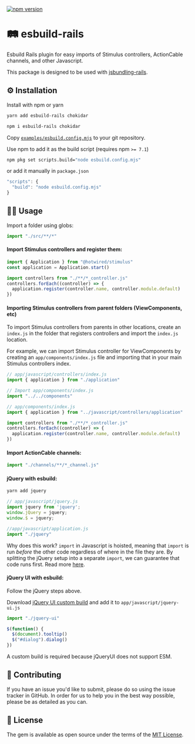 [![npm version](https://badge.fury.io/js/esbuild-rails.svg)](https://badge.fury.io/js/esbuild-rails)

# 🛤 esbuild-rails

Esbuild Rails plugin for easy imports of Stimulus controllers, ActionCable channels, and other Javascript.

This package is designed to be used with [jsbundling-rails](https://github.com/rails/jsbundling-rails).

## ⚙️ Installation

Install with npm or yarn

```bash
yarn add esbuild-rails chokidar
```

```bash
npm i esbuild-rails chokidar
```

Copy [`examples/esbuild.config.mjs`](examples/esbuild.config.mjs) to your git repository.

Use npm to add it as the build script (requires npm `>= 7.1`)

```sh
npm pkg set scripts.build="node esbuild.config.mjs"
```

or add it manually  in `package.json`

```javascript
"scripts": {
  "build": "node esbuild.config.mjs"
}
```

## 🧑‍💻 Usage

Import a folder using globs:

```javascript
import "./src/**/*"
```

#### Import Stimulus controllers and register them:

```javascript
import { Application } from "@hotwired/stimulus"
const application = Application.start()

import controllers from "./**/*_controller.js"
controllers.forEach((controller) => {
  application.register(controller.name, controller.module.default)
})
```

#### Importing Stimulus controllers from parent folders (ViewComponents, etc)

To import Stimulus controllers from parents in other locations, create an `index.js` in the folder that registers controllers and import the `index.js` location.

For example, we can import Stimulus controller for ViewComponents by creating an `app/components/index.js` file and importing that in your main Stimulus controllers index.

```javascript
// app/javascript/controllers/index.js
import { application } from "./application"

// Import app/components/index.js
import "../../components"
```

```javascript
// app/components/index.js
import { application } from "../javascript/controllers/application"

import controllers from "./**/*_controller.js"
controllers.forEach((controller) => {
  application.register(controller.name, controller.module.default)
})
```

#### Import ActionCable channels:

```javascript
import "./channels/**/*_channel.js"
```

#### jQuery with esbuild:

```bash
yarn add jquery
```

```javascript
// app/javascript/jquery.js
import jquery from 'jquery';
window.jQuery = jquery;
window.$ = jquery;
```

```javascript
//app/javascript/application.js
import "./jquery"
```

Why does this work? `import` in Javascript is hoisted, meaning that `import` is run _before_ the other code regardless of where in the file they are. By splitting the jQuery setup into a separate `import`, we can guarantee that code runs first. Read more [here](https://exploringjs.com/es6/ch_modules.html#_imports-are-hoisted).

#### jQuery UI with esbuild:

Follow the jQuery steps above.

Download [jQuery UI custom build](https://jqueryui.com/download/) and add it to `app/javascript/jquery-ui.js`

```javascript
import "./jquery-ui"

$(function() {
  $(document).tooltip()
  $("#dialog").dialog()
})
```

A custom build is required because jQueryUI does not support ESM.

## 🙏 Contributing

If you have an issue you'd like to submit, please do so using the issue tracker in GitHub. In order for us to help you in the best way possible, please be as detailed as you can.

## 📝 License

The gem is available as open source under the terms of the [MIT License](http://opensource.org/licenses/MIT).

